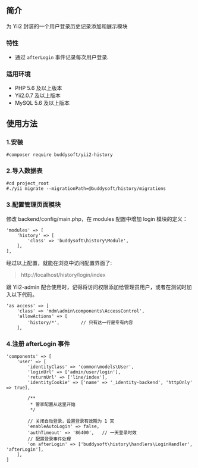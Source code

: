 ## 简介

为 Yii2 封装的一个用户登录历史记录添加和展示模块

### 特性

- 通过 `afterLogin` 事件记录每次用户登录.

### 适用环境

- PHP 5.6 及以上版本
- Yii2.0.7 及以上版本
- MySQL 5.6 及以上版本


## 使用方法

### 1.安装

```
#composer require buddysoft/yii2-history
```

### 2.导入数据表

```
#cd project_root
#./yii migrate --migrationPath=@buddysoft/history/migrations
```

### 3.配置管理页面模块

修改 backend/config/main.php，在 modules 配置中增加 login 模块的定义：

```
'modules' => [
    'history' => [
        'class' => 'buddysoft\history\Module',
    ],
],
```

经过以上配置，就能在浏览中访问配置界面了:

>http://localhost/history/login/index

跟 Yii2-admin 配合使用时，记得将访问权限添加给管理员用户，或者在测试时加入以下代码。

```
'as access' => [
    'class' => 'mdm\admin\components\AccessControl',
    'allowActions' => [
        'history/*',        // 只有这一行是专有内容
    ],
```

### 4.注册 afterLogin 事件

```
'components' => [
    'user' => [
        'identityClass' => 'common\models\User',
        'loginUrl' => ['admin/user/login'],
        'returnUrl' => ['line/index'],        
        'identityCookie' => ['name' => '_identity-backend', 'httpOnly' => true],

        /**
         * 管家配置从这里开始
         */

        // 关闭自动登录，设置登录有效期为 1 天
        'enableAutoLogin' => false,
        'authTimeout' => '86400',   // 一天登录时效
        // 配置登录事件处理
        'on afterLogin' => ['buddysoft\history\handlers\LoginHandler', 'afterLogin'],
    ],
]
```
